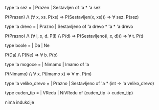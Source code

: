 type 'a sez =
    | Prazen
    | Sestavljen of 'a * 'a sez

P(Prazen) /\ (∀ x, xs. P(xs) => P(Sestavljen(x, xs))) => ∀ sez. P(sez)

type 'a drevo =
    | Prazno
    | Sestavljeno of 'a drevo * 'a * 'a drevo

P(Prazno) /\ (∀ l, x, d. P(l) /\ P(d) => P(Sestavljeno(l, x, d))) => ∀ t. P(t)

type boole =
    | Da
    | Ne

P(Da) /\ P(Ne) => ∀ b. P(b)

type 'a mogoce =
    | Nimamo
    | Imamo of 'a

P(Nimamo) /\ ∀ x. P(Imamo x) => ∀ m. P(m)

type 'a veliko_drevo =
    | Prazno
    | Sestavljeno of 'a * (int -> 'a veliko_drevo)

type cuden_tip =
    | VRedu
    | NiVRedu of (cuden_tip -> cuden_tip)

nima indukcije
